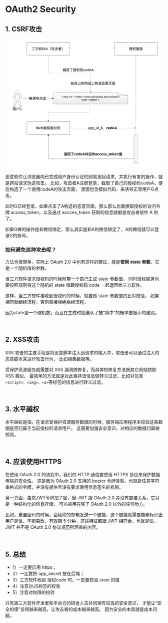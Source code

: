 # OAuth2 Security
## 1. CSRF攻击

<img src="./CSRF攻击过程.webp" />

恶意软件让浏览器向已完成用户身份认证的网站发起请求，并执行有害的操作，就是跨站请求伪造攻击。
比如，攻击者A注册登录，截取了自己的授权码codeA，便在构造了一个使用codeA的攻击页面，
里面包含模拟代码，来诱导正常用户G点击。

此时G已经登录，如果点击了A构造的恶意页面，那么那么后面换取授权的访问令牌 access_token，以及通过 accces_token 获取的信息就都是攻击者软件 A 的了。

如果G做的操作是和微信绑定，那么其实是和A的微信绑定了，A的微信就可以登录G的账号。

### 如何避免这种攻击呢？
方法也很简单，实际上 OAuth 2.0 中也有这样的建议，就是**使用 state 参数**，它是一个随机值的参数。

当三方软件请求授权码的时候附带一个自己生成 state 参数值，
同时授权服务也要按照规则将这个随机的 state 值跟授权码 code 一起返回给三方软件。

这样，当三方软件接收到授权码的时候，就要做 state 参数值的比对校验，
如果相同就继续流程，否则直接拒绝后续流程。

因为state是一个随机数，而且在生成时就遵从了被“猜中”的概率要极小的建议。

<br>

## 2. XSS攻击
XSS 攻击的主要手段是将恶意脚本注入到请求的输入中，攻击者可以通过注入的恶意脚本来进行攻击行为，
比如搜集数据等。

受保护资源服务就需要对 XSS 漏洞做修复，而具体的修复方法跟其它网站防御 XSS 类似，
最简单的方法就是对此类非法信息做转义过滤，比如对包含`<script>、<img>、<a>`等标签的信息进行转义过滤。

<br>

## 3. 水平越权
水平越权是指，在请求受保护资源服务数据的时候，服务端应用程序未校验这条数据是否归属于当前授权的请求用户。
这需要加强安全意识，对相应的数据归属做校验。

<br>

## 4. 应该使用HTTPS
在使用 OAuth 2.0 的流程中，我们的 HTTP 通信要使用 HTTPS 协议来保护数据传输的安全性。
这是因为 OAuth 2.0 支持的 bearer 令牌类型，也就是任意字符串格式的令牌，并没有提供且没有要求使用信息签名的机制。

另一方面，虽然JWT令牌加了密，但 JWT 跟 OAuth 2.0 并没有直接关系，它只是一种结构化的信息存储，
可以被用在除了 OAuth 2.0 以外的任何地方。

比如，重置密码的时候，会给你的邮箱发送一个链接，这个链接就需要能够标识出用户是谁、不能篡改、有效期 5 分钟，这些特征都跟 JWT 相符合。也就是说，JWT 并不是 OAuth 2.0 协议规范所涵盖的内容。

<br>

## 5. 总结
- 1）一定要启用 https；
- 2）一定要把 app_secret 放在后端；
- 3）三方软件收到 授权code 时，一定要校验 state 的值
- 4）注意对JS标签的校验
- 5）注意对权限的校验

只有第三方软件开发者和平台方的研发人员共同保有较高的安全意识，
才能让“安全的墙”垒得越来越高，让攻击者的成本越来越高。
因为安全的本质就是成本问题。

